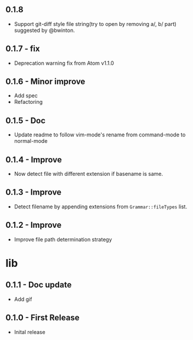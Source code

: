 ## 0.1.8
- Support git-diff style file string(try to open by removing a/, b/ part) suggested by @bwinton.

## 0.1.7 - fix
- Deprecation warning fix from Atom v1.1.0

## 0.1.6 - Minor improve
- Add spec
- Refactoring

## 0.1.5 - Doc
- Update readme to follow vim-mode's rename from command-mode to normal-mode

## 0.1.4 - Improve
* Now detect file with different extension if basename is same.

## 0.1.3 - Improve
* Detect filename by appending extensions from `Grammar::fileTypes` list.

## 0.1.2 - Improve
* Improve file path determination strategy
# lib
## 0.1.1 - Doc update
* Add gif

## 0.1.0 - First Release
* Inital release
